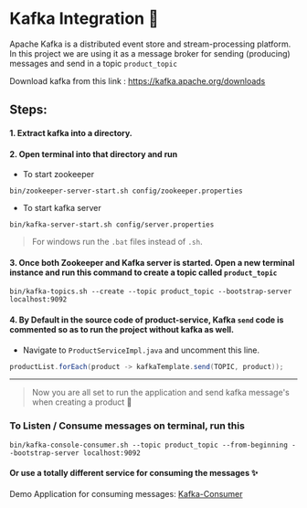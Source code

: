 # Kafka Integration 🚀
Apache Kafka is a distributed event store and stream-processing platform. In this project we are using it as a message broker for sending (producing) messages and send in a topic `product_topic`

Download kafka from this link : https://kafka.apache.org/downloads

## Steps: 
#### 1. Extract kafka into a directory.
#### 2. Open terminal into that directory and run 
 - To start zookeeper
```
bin/zookeeper-server-start.sh config/zookeeper.properties
```
 - To start kafka server
 ```
 bin/kafka-server-start.sh config/server.properties
 ```
  > For windows run the `.bat` files instead of `.sh`.

#### 3. Once both Zookeeper and Kafka server is started. Open a new terminal instance and run this command to create a topic called `product_topic`
```
bin/kafka-topics.sh --create --topic product_topic --bootstrap-server localhost:9092
```
#### 4. By Default in the source code of product-service, Kafka `send` code is commented so as to run the project without kafka as well.
- Navigate to `ProductServiceImpl.java` and uncomment this line.
```java
productList.forEach(product -> kafkaTemplate.send(TOPIC, product));
```
---
> Now you are all set to run the application and send kafka message's when creating a product 🎉

### To Listen / Consume messages on terminal, run this
```
bin/kafka-console-consumer.sh --topic product_topic --from-beginning --bootstrap-server localhost:9092
```
#### Or use a totally different service for consuming the messages ✨
Demo Application for consuming messages: [Kafka-Consumer](https://github.com/therahulsahu/kafka-consumer)

